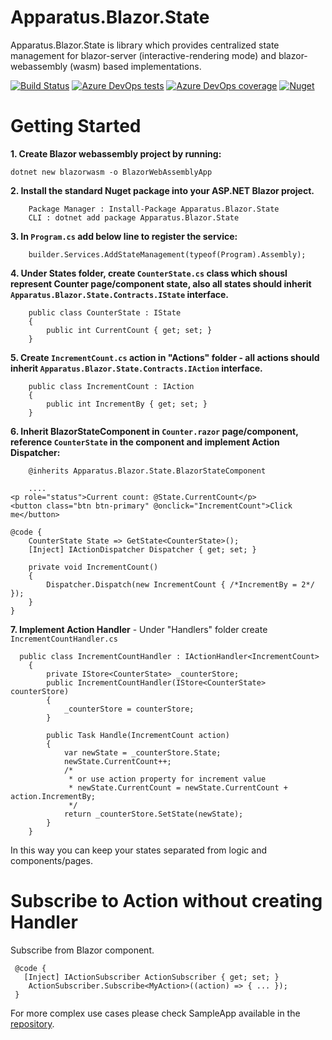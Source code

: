 Apparatus.Blazor.State
=========
Apparatus.Blazor.State is library which provides centralized state management for blazor-server (interactive-rendering mode) and blazor-webassembly (wasm) based implementations.

[![Build Status](https://dev.azure.com/Perpetuum-mobile/Apparatus.Blazor.State/_apis/build/status/Apparatus.Blazor.State-ASP.NET%20Core-CI?branchName=master)](https://dev.azure.com/Perpetuum-mobile/Apparatus.Blazor.State/_build/latest?definitionId=19&branchName=master)  [![Azure DevOps tests](https://img.shields.io/azure-devops/tests/Perpetuum-mobile/Apparatus.Blazor.State/19?compact_message&failed_label=failed&passed_label=passed&skipped_label=skipped)](https://dev.azure.com/Perpetuum-mobile/Apparatus.Blazor.State/_build/results?buildId=807&view=ms.vss-test-web.build-test-results-tab) [![Azure DevOps coverage](https://img.shields.io/azure-devops/coverage/Perpetuum-mobile/Apparatus.Blazor.State/19)](https://dev.azure.com/Perpetuum-mobile/Apparatus.Blazor.State/_build/results?buildId=807&view=codecoverage-tab) [![Nuget](https://img.shields.io/nuget/dt/Apparatus.Blazor.State)](https://www.nuget.org/packages/Apparatus.Blazor.State)

# Getting Started #

__1. Create Blazor webassembly project by running:__
```
dotnet new blazorwasm -o BlazorWebAssemblyApp
```
__2. Install the standard Nuget package into your ASP.NET Blazor project.__
```
    Package Manager : Install-Package Apparatus.Blazor.State 
    CLI : dotnet add package Apparatus.Blazor.State
```
__3. In `Program.cs` add below line to register the service:__
```
	builder.Services.AddStateManagement(typeof(Program).Assembly);
```
__4. Under States folder, create `CounterState.cs` class which shousl represent Counter page/component state, also all states should inherit `Apparatus.Blazor.State.Contracts.IState` interface.__
```
    public class CounterState : IState
    {
        public int CurrentCount { get; set; }
    }
```
__5. Create `IncrementCount.cs` action in "Actions" folder - all actions should inherit `Apparatus.Blazor.State.Contracts.IAction` interface.__
```
    public class IncrementCount : IAction
    {
        public int IncrementBy { get; set; }
    }
```
__6. Inherit BlazorStateComponent in `Counter.razor` page/component, reference `CounterState` in the component and implement Action Dispatcher:__
```
	@inherits Apparatus.Blazor.State.BlazorStateComponent
```	
```	
    ....
<p role="status">Current count: @State.CurrentCount</p>
<button class="btn btn-primary" @onclick="IncrementCount">Click me</button>

@code {
    CounterState State => GetState<CounterState>(); 
    [Inject] IActionDispatcher Dispatcher { get; set; }

    private void IncrementCount()
    {
        Dispatcher.Dispatch(new IncrementCount { /*IncrementBy = 2*/ });
    }
}
```	
__7. Implement Action Handler__
    - Under "Handlers" folder create `IncrementCountHandler.cs` 
```	
  public class IncrementCountHandler : IActionHandler<IncrementCount>
    {
        private IStore<CounterState> _counterStore;
        public IncrementCountHandler(IStore<CounterState> counterStore)
        {
            _counterStore = counterStore; 
        }
        
        public Task Handle(IncrementCount action)
        {
            var newState = _counterStore.State;
            newState.CurrentCount++;
            /*
             * or use action property for increment value
             * newState.CurrentCount = newState.CurrentCount + action.IncrementBy;
             */
            return _counterStore.SetState(newState); 
        }
    }

```

In this way you can keep your states separated from logic and components/pages.

# Subscribe to Action without creating Handler #

Subscribe from Blazor component.
```	
 @code {
   [Inject] IActionSubscriber ActionSubscriber { get; set; }
	ActionSubscriber.Subscribe<MyAction>((action) => { ... });
 }

```	


For more complex use cases please check SampleApp available in the [repository](https://github.com/Inaccessible1/Apparatus.Blazor.State). 





